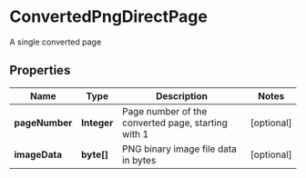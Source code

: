 

# ConvertedPngDirectPage

A single converted page

## Properties

| Name | Type | Description | Notes |
|------------ | ------------- | ------------- | -------------|
|**pageNumber** | **Integer** | Page number of the converted page, starting with 1 |  [optional] |
|**imageData** | **byte[]** | PNG binary image file data in bytes |  [optional] |



